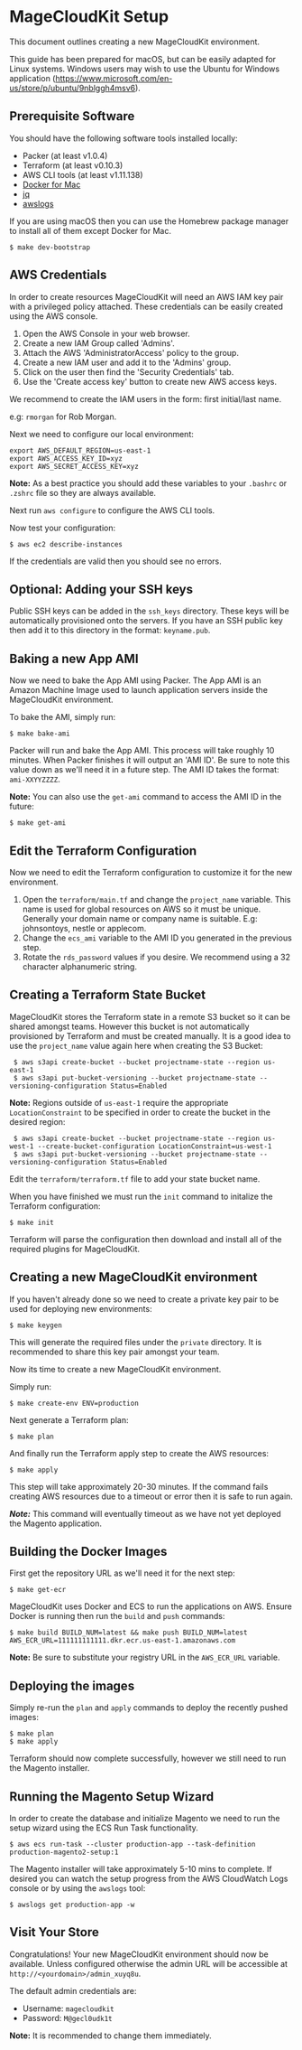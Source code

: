 # MageCloudKit Setup

This document outlines creating a new MageCloudKit environment.

This guide has been prepared for macOS, but can be easily adapted for Linux
systems. Windows users may wish to use the Ubuntu for Windows application
(https://www.microsoft.com/en-us/store/p/ubuntu/9nblggh4msv6).

## Prerequisite Software

You should have the following software tools installed locally:

 * Packer (at least v1.0.4)
 * Terraform (at least v0.10.3)
 * AWS CLI tools (at least v1.11.138)
 * [Docker for Mac](https://docs.docker.com/engine/installation/mac/)
 * [jq](https://stedolan.github.io/jq)
 * [awslogs](https://github.com/jorgebastida/awslogs)

If you are using macOS then you can use the Homebrew package manager to install all of them except Docker for Mac.

    $ make dev-bootstrap

## AWS Credentials

In order to create resources MageCloudKit will need an AWS IAM key pair with a privileged
policy attached. These credentials can be easily created using the AWS console.

 1. Open the AWS Console in your web browser.
 2. Create a new IAM Group called 'Admins'.
 3. Attach the AWS 'AdministratorAccess' policy to the group.
 4. Create a new IAM user and add it to the 'Admins' group.
 5. Click on the user then find the 'Security Credentials' tab.
 6. Use the 'Create access key' button to create new AWS access keys.

We recommend to create the IAM users in the form: first initial/last name.

e.g: `rmorgan` for Rob Morgan.

Next we need to configure our local environment:

    export AWS_DEFAULT_REGION=us-east-1
    export AWS_ACCESS_KEY_ID=xyz
    export AWS_SECRET_ACCESS_KEY=xyz

**Note:** As a best practice you should add these variables to your `.bashrc` or `.zshrc` file so they are
always available.

Next run `aws configure` to configure the AWS CLI tools.

Now test your configuration:

```
$ aws ec2 describe-instances
```

If the credentials are valid then you should see no errors.

## Optional: Adding your SSH keys

Public SSH keys can be added in the `ssh_keys` directory. These keys will be automatically provisioned
onto the servers. If you have an SSH public key then add it to this directory in the format: `keyname.pub`.

## Baking a new App AMI

Now we need to bake the App AMI using Packer. The App AMI is an Amazon Machine
Image used to launch application servers inside the MageCloudKit environment.

To bake the AMI, simply run:

    $ make bake-ami

Packer will run and bake the App AMI. This process will take roughly 10 minutes. When Packer finishes it will output an 'AMI ID'. Be sure to note this value down as we'll need it in a future step. The AMI ID takes the format: `ami-XXYYZZZZ`.

**Note:** You can also use the `get-ami` command to access the AMI ID in the future:

    $ make get-ami

## Edit the Terraform Configuration

Now we need to edit the Terraform configuration to customize it for the new environment.

 1. Open the `terraform/main.tf` and change the `project_name` variable. This name is used for global resources on AWS so it must be unique. Generally your domain name or company name is suitable. E.g: johnsontoys, nestle or applecom.
 2. Change the `ecs_ami` variable to the AMI ID you generated in the previous step.
 3. Rotate the `rds_password` values if you desire. We recommend using a 32 character alphanumeric string.

## Creating a Terraform State Bucket

MageCloudKit stores the Terraform state in a remote S3 bucket so it can be shared amongst teams. However this bucket
is not automatically provisioned by Terraform and must be created manually. It is a good idea to use the `project_name` value again here when creating the S3 Bucket:

     $ aws s3api create-bucket --bucket projectname-state --region us-east-1
     $ aws s3api put-bucket-versioning --bucket projectname-state --versioning-configuration Status=Enabled

**Note:** Regions outside of `us-east-1` require the appropriate `LocationConstraint` to be specified in order to create the bucket in the desired region:

     $ aws s3api create-bucket --bucket projectname-state --region us-west-1 --create-bucket-configuration LocationConstraint=us-west-1
     $ aws s3api put-bucket-versioning --bucket projectname-state --versioning-configuration Status=Enabled

Edit the `terraform/terraform.tf` file to add your state bucket name.

When you have finished we must run the `init` command to initalize the Terraform configuration:

    $ make init

Terraform will parse the configuration then download and install all of the required plugins for MageCloudKit.

## Creating a new MageCloudKit environment

If you haven't already done so we need to create a private key pair to be used for deploying new environments:

    $ make keygen

This will generate the required files under the `private` directory. It is recommended to share this key pair
amongst your team.

Now its time to create a new MageCloudKit environment.

Simply run:

    $ make create-env ENV=production

Next generate a Terraform plan:

    $ make plan

And finally run the Terraform apply step to create the AWS resources:

    $ make apply

This step will take approximately 20-30 minutes. If the command fails creating AWS resources due to a
timeout or error then it is safe to run again.

***Note:*** This command will eventually timeout as we have not yet deployed the Magento application.

## Building the Docker Images

First get the repository URL as we'll need it for the next step:

    $ make get-ecr

MageCloudKit uses Docker and ECS to run the applications on AWS. Ensure Docker is running then run the
`build` and `push` commands:

    $ make build BUILD_NUM=latest && make push BUILD_NUM=latest AWS_ECR_URL=111111111111.dkr.ecr.us-east-1.amazonaws.com

**Note:** Be sure to substitute your registry URL in the `AWS_ECR_URL` variable.

## Deploying the images

Simply re-run the `plan` and `apply` commands to deploy the recently pushed images:

    $ make plan
    $ make apply

Terraform should now complete successfully, however we still need to run the Magento installer.

## Running the Magento Setup Wizard

In order to create the database and initialize Magento we need to run the setup wizard using the ECS Run Task functionality.

    $ aws ecs run-task --cluster production-app --task-definition production-magento2-setup:1

The Magento installer will take approximately 5-10 mins to complete.
If desired you can watch the setup progress from the AWS CloudWatch Logs console or by using the `awslogs` tool:

    $ awslogs get production-app -w

## Visit Your Store

Congratulations! Your new MageCloudKit environment should now be available. Unless configured otherwise
the admin URL will be accessible at `http://<yourdomain>/admin_xuyq8u`.

The default admin credentials are:

* Username: `magecloudkit`
* Password: `M@gecl0udk1t`

**Note:** It is recommended to change them immediately.
